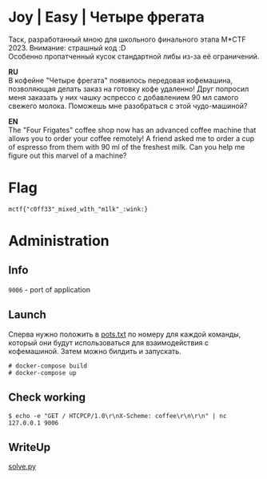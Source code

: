# Joy | Easy | Четыре фрегата
Таск, разработанный мною для школьного финального этапа M*CTF 2023. Внимание: страшный код :D  
Особенно пропатченный кусок стандартной либы из-за её ограничений.

<b>RU</b><br>
В кофейне "Четыре фрегата" появилось передовая кофемашина, позволяющая делать заказ на готовку кофе удаленно! Друг попросил меня заказать у них чашку эспрессо с добавлением 90 мл самого свежего молока. Поможешь мне разобраться с этой чудо-машиной?

<b>EN</b><br>
The "Four Frigates" coffee shop now has an advanced coffee machine that allows you to order your coffee remotely! A friend asked me to order a cup of espresso from them with 90 ml of the freshest milk. Can you help me figure out this marvel of a machine?


# Flag
`mctf{"c0ff33"_mixed_w1th_"m1lk"_:wink:}`

# Administration
## Info
`9006` - port of application

## Launch
Сперва нужно положить в [pots.txt](pots.txt) по номеру для каждой команды, который они будут использоваться для взаимодействия с кофемашиной. Затем можно билдить и запускать.

    # docker-compose build
    # docker-compose up

## Check working

    $ echo -e "GET / HTCPCP/1.0\r\nX-Scheme: coffee\r\n\r\n" | nc 127.0.0.1 9006

## WriteUp
[solve.py](solve.py)
